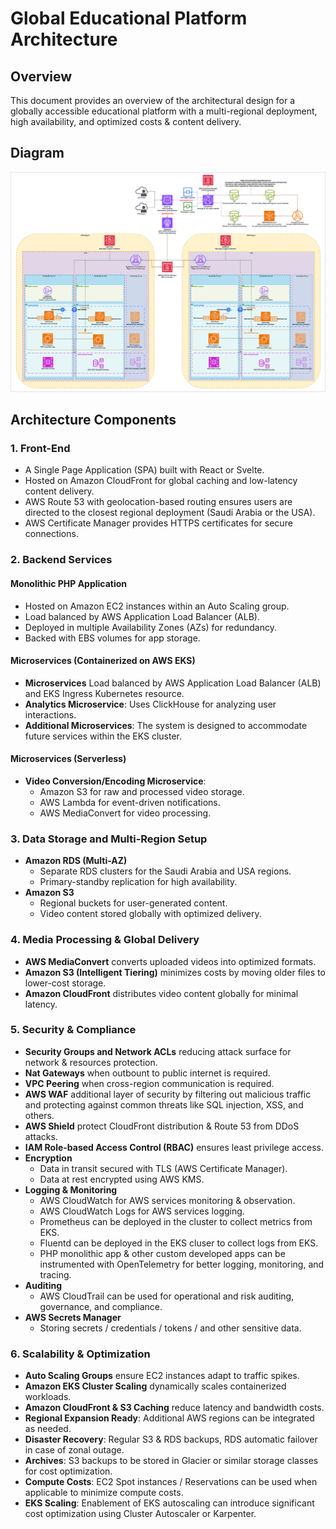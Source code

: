 # Global Educational Platform Architecture

## Overview
This document provides an overview of the architectural design for a globally accessible educational platform with a multi-regional deployment, high availability, and optimized costs & content delivery.

## Diagram
![educational platform diagram](/diagrams/educational-platform-diagram.png)

## Architecture Components
### 1. **Front-End**
- A Single Page Application (SPA) built with React or Svelte.
- Hosted on Amazon CloudFront for global caching and low-latency content delivery.
- AWS Route 53 with geolocation-based routing ensures users are directed to the closest regional deployment (Saudi Arabia or the USA).
- AWS Certificate Manager provides HTTPS certificates for secure connections.

### 2. **Backend Services**
#### **Monolithic PHP Application**
- Hosted on Amazon EC2 instances within an Auto Scaling group.
- Load balanced by AWS Application Load Balancer (ALB).
- Deployed in multiple Availability Zones (AZs) for redundancy.
- Backed with EBS volumes for app storage.

#### **Microservices (Containerized on AWS EKS)**
- **Microservices** Load balanced by AWS Application Load Balancer (ALB) and EKS Ingress Kubernetes resource.
- **Analytics Microservice**: Uses ClickHouse for analyzing user interactions.
- **Additional Microservices**: The system is designed to accommodate future services within the EKS cluster.

#### **Microservices (Serverless)**
- **Video Conversion/Encoding Microservice**:
  - Amazon S3 for raw and processed video storage.
  - AWS Lambda for event-driven notifications.
  - AWS MediaConvert for video processing.

### 3. **Data Storage and Multi-Region Setup**
- **Amazon RDS (Multi-AZ)**
  - Separate RDS clusters for the Saudi Arabia and USA regions.
  - Primary-standby replication for high availability.
- **Amazon S3**
  - Regional buckets for user-generated content.
  - Video content stored globally with optimized delivery.

### 4. **Media Processing & Global Delivery**
- **AWS MediaConvert** converts uploaded videos into optimized formats.
- **Amazon S3 (Intelligent Tiering)** minimizes costs by moving older files to lower-cost storage.
- **Amazon CloudFront** distributes video content globally for minimal latency.

### 5. **Security & Compliance**
- **Security Groups and Network ACLs** reducing attack surface for network & resources protection.
- **Nat Gateways** when outbount to public internet is required.
- **VPC Peering** when cross-region communication is required.
- **AWS WAF** additional layer of security by filtering out malicious traffic and protecting against common threats like SQL injection, XSS, and others.
- **AWS Shield** protect CloudFront distribution & Route 53 from DDoS attacks.
- **IAM Role-based Access Control (RBAC)** ensures least privilege access.
- **Encryption**
  - Data in transit secured with TLS (AWS Certificate Manager).
  - Data at rest encrypted using AWS KMS.
- **Logging & Monitoring**
  - AWS CloudWatch for AWS services monitoring & observation.
  - AWS CloudWatch Logs for AWS services logging.
  - Prometheus can be deployed in the cluster to collect metrics from EKS.
  - Fluentd can be deployed in the EKS cluser to collect logs from EKS.
  - PHP monolithic app & other custom developed apps can be instrumented with OpenTelemetry for better logging, monitoring, and tracing.
- **Auditing**
  - AWS CloudTrail can be used for operational and risk auditing, governance, and compliance.
- **AWS Secrets Manager**
  - Storing secrets / credentials / tokens / and other sensitive data.

### 6. **Scalability & Optimization**
- **Auto Scaling Groups** ensure EC2 instances adapt to traffic spikes.
- **Amazon EKS Cluster Scaling** dynamically scales containerized workloads.
- **Amazon CloudFront & S3 Caching** reduce latency and bandwidth costs.
- **Regional Expansion Ready**: Additional AWS regions can be integrated as needed.
- **Disaster Recovery**: Regular S3 & RDS backups, RDS automatic failover in case of zonal outage.
- **Archives**: S3 backups to be stored in Glacier or similar storage classes for cost optimization.
- **Compute Costs**: EC2 Spot instances / Reservations can be used when applicable to minimize compute costs.
- **EKS Scaling**: Enablement of EKS autoscaling can introduce significant cost optimization using Cluster Autoscaler or Karpenter.
